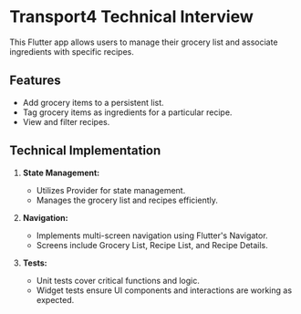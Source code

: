 # Transport4 Technical Interview

This Flutter app allows users to manage their grocery list and associate ingredients with specific recipes.

## Features

- Add grocery items to a persistent list.
- Tag grocery items as ingredients for a particular recipe.
- View and filter recipes.

## Technical Implementation

1. **State Management:**

   - Utilizes Provider for state management.
   - Manages the grocery list and recipes efficiently.

2. **Navigation:**

   - Implements multi-screen navigation using Flutter's Navigator.
   - Screens include Grocery List, Recipe List, and Recipe Details.

3. **Tests:**
   - Unit tests cover critical functions and logic.
   - Widget tests ensure UI components and interactions are working as expected.
